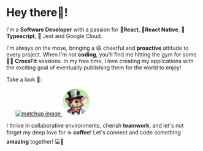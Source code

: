 # Hey there👋!

I'm a **Software Developer** with a passion for 🚀**React**, 📱**React Native**, 🔧 **Typescript**, 🧪 Jest and Google Cloud. 

I'm always on the move, bringing a 😄 cheerful and **proactive** attitude to every project. When I'm not **coding**, you'll find me hitting the gym for some 🏋️‍♂️ **CrossFit** sessions.  In my free time, I love creating my applications with the exciting goal of eventually publishing them for the world to enjoy!

Take a look 👀:

<ul>
  <a href="https://play.google.com/store/apps/details?id=com.matchupcardgame2023">
    <img src="https://github.com/raulrod16124/matchup/blob/main/android/app/src/main/res/mipmap-hdpi/ic_launcher.png" alt="matchup image" />
  </a>
  <a href="https://chicmouse.com/">
    <img src="https://github.com/raulrod16124/chicmouse/blob/main/src/assets/chicmouseCharacter.png" alt="chicmouse image" />
  </a>
</ul>

I thrive in collaborative environments, cherish **teamwork**, and let's not forget my deep love for ☕ **coffee**! Let's connect and code something **amazing** together! 💻🤝
